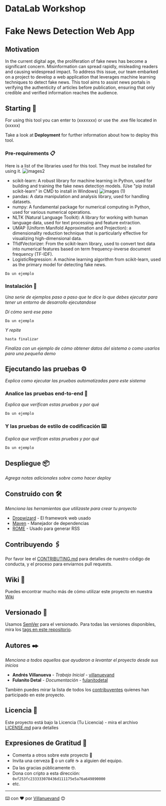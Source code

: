 # DataLab Workshop

# Fake News Detection Web App

## Motivation
In the current digital age, the proliferation of fake news has become a significant concern. Misinformation can spread rapidly, misleading readers and causing widespread impact. To address this issue, our team embarked on a project to develop a web application that leverages machine learning techniques to detect fake news.
This tool aims to assist news portals in verifying the authenticity of articles before publication, ensuring that only credible and verified information reaches the audience.

## Starting 🚀

For using this tool you can enter to (xxxxxxx) or use the .exe file located in (xxxxx)

Take a look at **Deployment** for further information about how to deploy this tool.


### Pre-requirements 📋

Here is a list of the libraries used for this tool.
They must be installed for using it.
![images2](https://github.com/user-attachments/assets/ae529ceb-2a67-4c91-bc60-88fcdd4100fe)
* scikit-learn: A robust library for machine learning in Python, used for building and training the fake news detection models. (Use "pip install scikit-learn" in CMD to install in Windows)
![images (1)](https://github.com/user-attachments/assets/39ada26f-3d69-4438-933e-a34693438e07)
* pandas: A data manipulation and analysis library, used for handling datasets.
* numpy: A fundamental package for numerical computing in Python, used for various numerical operations.
* NLTK (Natural Language Toolkit): A library for working with human language data, used for text processing and feature extraction.
* UMAP (Uniform Manifold Approximation and Projection): a dimensionality reduction technique that is particularly effective for visualizing high-dimensional data.
* TfidfVectorizer: From the scikit-learn library, used to convert text data into numerical features based on term frequency-inverse document frequency (TF-IDF).
* LogisticRegression: A machine learning algorithm from scikit-learn, used as the primary model for detecting fake news.

```
Da un ejemplo
```

### Instalación 🔧

_Una serie de ejemplos paso a paso que te dice lo que debes ejecutar para tener un entorno de desarrollo ejecutandose_

_Dí cómo será ese paso_

```
Da un ejemplo
```

_Y repite_

```
hasta finalizar
```

_Finaliza con un ejemplo de cómo obtener datos del sistema o como usarlos para una pequeña demo_

## Ejecutando las pruebas ⚙️

_Explica como ejecutar las pruebas automatizadas para este sistema_

### Analice las pruebas end-to-end 🔩

_Explica que verifican estas pruebas y por qué_

```
Da un ejemplo
```

### Y las pruebas de estilo de codificación ⌨️

_Explica que verifican estas pruebas y por qué_

```
Da un ejemplo
```

## Despliegue 📦

_Agrega notas adicionales sobre como hacer deploy_

## Construido con 🛠️

_Menciona las herramientas que utilizaste para crear tu proyecto_

* [Dropwizard](http://www.dropwizard.io/1.0.2/docs/) - El framework web usado
* [Maven](https://maven.apache.org/) - Manejador de dependencias
* [ROME](https://rometools.github.io/rome/) - Usado para generar RSS

## Contribuyendo 🖇️

Por favor lee el [CONTRIBUTING.md](https://gist.github.com/villanuevand/xxxxxx) para detalles de nuestro código de conducta, y el proceso para enviarnos pull requests.

## Wiki 📖

Puedes encontrar mucho más de cómo utilizar este proyecto en nuestra [Wiki](https://github.com/tu/proyecto/wiki)

## Versionado 📌

Usamos [SemVer](http://semver.org/) para el versionado. Para todas las versiones disponibles, mira los [tags en este repositorio](https://github.com/tu/proyecto/tags).

## Autores ✒️

_Menciona a todos aquellos que ayudaron a levantar el proyecto desde sus inicios_

* **Andrés Villanueva** - *Trabajo Inicial* - [villanuevand](https://github.com/villanuevand)
* **Fulanito Detal** - *Documentación* - [fulanitodetal](#fulanito-de-tal)

También puedes mirar la lista de todos los [contribuyentes](https://github.com/your/project/contributors) quíenes han participado en este proyecto. 

## Licencia 📄

Este proyecto está bajo la Licencia (Tu Licencia) - mira el archivo [LICENSE.md](LICENSE.md) para detalles

## Expresiones de Gratitud 🎁

* Comenta a otros sobre este proyecto 📢
* Invita una cerveza 🍺 o un café ☕ a alguien del equipo. 
* Da las gracias públicamente 🤓.
* Dona con cripto a esta dirección: `0xf253fc233333078436d111175e5a76a649890000`
* etc.



---
⌨️ con ❤️ por [Villanuevand](https://github.com/Villanuevand) 😊
